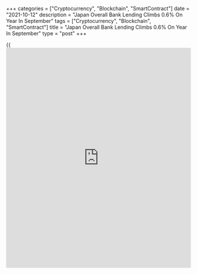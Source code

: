 +++
categories = ["Cryptocurrency", "Blockchain", "SmartContract"]
date = "2021-10-12"
description = "Japan Overall Bank Lending Climbs 0.6% On Year In September"
tags = ["Cryptocurrency", "Blockchain", "SmartContract"]
title = "Japan Overall Bank Lending Climbs 0.6% On Year In September"
type = "post"
+++

{{<iframe id="large-banner" src="https://www.bounty.group/#slide=23.0" width="100%" height="600" scrolling="no" style="border: 0px solid rgb(216, 221, 230); border-radius: 3px;">}}

The value of overall bank lending in Japan was up 0.6 percent on year in
September, the Bank of Japan said on Tuesday - coming in at 577.140
trillion yen.

That follows the 0.6 percent annual increase in August.

Excluding trusts, bank lending rose 0.4 percent on year to 500.840
trillion yen - up from 0.3 percent in the previous month.

Lending from trusts was up 1.7 percent on year to 76.299 trillion yen,
slowing from 2.4 percent a month earlier.

Lending from foreign banks tumbled an annual 4.3 percent to 3.732
trillion yen.

For comments and feedback [contact](https://www.playgroundfx.com/contact/): editorial@rtt[news](https://www.letsplayfx.com/blog/forex-news-website/).com

[Economic News][1]

 **What parts of the world are seeing the best (and worst) economic
performances lately? Click[here][2] to check out our [Econ Scorecard][2]
and find out! See up-to-the-moment [ranking](https://www.playgroundfx.com/blog/crypto-exchange-ranking/)s for the best and worst
performers in [GDP][3], [unemployment rate][4], [inflation][5] and much
more.**

   1. www.rtt[news](https://www.letsplayfx.com/blog/forex-news-website/).com/Content/EconomicNews.aspx
   2. www.rtt[news](https://www.letsplayfx.com/blog/forex-news-website/).com/economic-scorecard/world-rank/retail-sales/highest-performance.aspx
   3. www.rtt[news](https://www.letsplayfx.com/blog/forex-news-website/).com/economic-scorecard/world-rank/GDP/highest-performance.aspx
   4. www.rtt[news](https://www.letsplayfx.com/blog/forex-news-website/).com/economic-scorecard/world-rank/unemployment-rate/lowest-performance.aspx
   5. www.rtt[news](https://www.letsplayfx.com/blog/forex-news-website/).com/economic-scorecard/world-rank/CPI/highest-performance.aspx